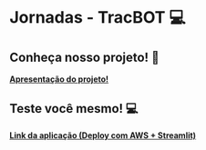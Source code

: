 # Jornadas - TracBOT 💻

## Conheça nosso projeto! 📄

**[Apresentação do projeto!](https://github.com/usuario/projeto)**

## Teste você mesmo! 💻

**[Link da aplicação (Deploy com AWS + Streamlit)](https://tracbot-jornadas.streamlit.app/)**
